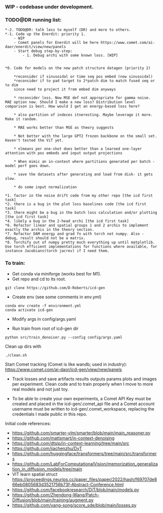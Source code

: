 ### WIP - codebase under development.

### TODO@DR running list:

    *-2. TODO@DR: talk less to myself (DR) and more to others.
    *-1. Code up the Enerdit: priority 1. 
        - WIP
        - Comet panels for Enerdit will be here https://www.comet.com/ai-daor/enerdit/view/new/panels
        - Start debug step-by-step:
            - 1. Debug archi with some known loss. [WIP]
            

    *0. Code for models on the new patch structure datagen (priority 2)

        *reconsider if sinusoidal or time seq pos embed (now sinusoidal)
        *reconsider if to pad target to 2*patch dim to match fused seq or to dim
        since need to project it from embed dim anyways

        * reconsider loss. Now MSE def not appropriate for gamma noise. MAE option now. Should I make a new loss? Distribution level comparison is best. How would I get an energy-based loss here? 

        * also partition of indeces itneresting. Maybe leverage it more. Make it random.

        * MAE works better than MSE as theory suggests

        * Not better with the large GPT2 frozen backbone on the small set. Haven't tested the ViT yet.

        * nlmeans per one-shot does better than a learned one-layer attention with pos embeds and input output projections

        * When mimic an in-context where partitions generated per batch - model perf goes down.

        * save the datasets after generating and load from disk- it gets slow.
        
        * do some input normalization

    *1. factor in the noise drift code from my other repo [the icd first task]
    *2. there is a bug in the plot loss baselines code [the icd first task]
    *3. there might be a bug in the batch loss calculation and/or plotting [the icd first task]
    *4. likely a bug in the 2-head archi [the icd first task]
    *6. Refactor linear and spatial groups 1 and 2 archis to implement exactly the archis in the theory section. 
    *7. Refactor DAM energy and grad fn with torch not numpy. Also - debug, result should not be a matrix.
    *8. Torchify out of numpy pretty much everything up until matplotlib. Use torch efficient implementations for functions where available, for instance Jacobians(torch jacrev) if I need them.
   
    


### To train:

* Get conda via miniforge (works best for M1).
* Get repo and cd to its root.

```
git clone https://github.com/D-Roberts/icd-gen
```

* Create env (see some comments in env.yml)
```
conda env create -f environment.yml
conda activate icd-gen
```
* Modify args in config/args.yaml 

* Run train from root of icd-gen dir
```
python src/train_denoiser.py --config config/args.yaml
```
Clean up dirs with 
```
./clean.sh
```


Start Comet tracking (Comet is like wandb; used in industry):
https://www.comet.com/ai-daor/icd-gen/view/new/panels

* Track losses and save artifacts results outputs params plots and images per experiment. Clean code and to train properly when I move to more real models and not just toy.

* To be able to create your own experiments, a Comet API Key must be created and placed in the icd-gen/.comet_api file and a Comet account username must be written to icd-gen/.comet_workspace, replacing the credentials I made public in this repo.


Initial code references:
* https://github.com/smarter-vlm/smarter/blob/main/main_reasoner.py
* https://github.com/mattsmart/in-context-denoising
* https://github.com/dtsip/in-context-learning/tree/main/src
* https://github.com/jiachenzhu/DyT
* https://github.com/huggingface/transformers/tree/main/src/transformers
* https://github.com/LabForComputationalVision/memorization_generalization_in_diffusion_models/tree/main
* VIT learn spatial struct https://proceedings.neurips.cc/paper_files/paper/2022/hash/f69707de866eb0805683d3521756b73f-Abstract-Conference.html
* https://github.com/facebookresearch/DiT/blob/main/models.py
* https://github.com/Zhendong-Wang/Patch-Diffusion/blob/main/training/augment.py
* https://github.com/yang-song/score_sde/blob/main/losses.py
